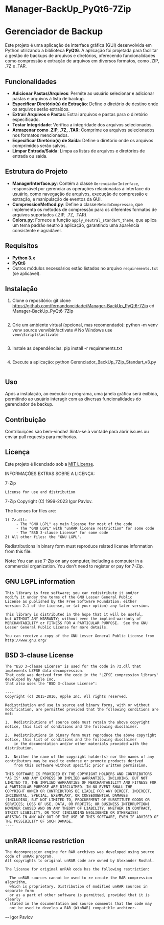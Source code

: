 # Manager-BackUp_PyQt6-7Zip
# Gerenciador de Backup

Este projeto é uma aplicação de interface gráfica (GUI) desenvolvida em Python utilizando a biblioteca **PyQt6**. A aplicação foi projetada para facilitar a gestão de backups de arquivos e diretórios, oferecendo funcionalidades como compressão e extração de arquivos em diversos formatos, como .ZIP, .7Z e .TAR.

## Funcionalidades

- **Adicionar Pastas/Arquivos**: Permite ao usuário selecionar e adicionar pastas e arquivos à lista de backup.
- **Especificar Diretório(s) de Extração**: Define o diretório de destino onde os arquivos serão extraídos.
- **Extrair Arquivos e Pastas**: Extrai arquivos e pastas para o diretório especificado.
- **Testar Integridade**: Verifica a integridade dos arquivos selecionados.
- **Armazenar como .ZIP, .7Z, .TAR**: Comprime os arquivos selecionados nos formatos mencionados.
- **Especificar Diretório(s) de Saída**: Define o diretório onde os arquivos comprimidos serão salvos.
- **Limpar Entrada/Saída**: Limpa as listas de arquivos e diretórios de entrada ou saída.

## Estrutura do Projeto

- **ManagerInterface.py**: Contém a classe `GerenciadorInterface`, responsável por gerenciar as operações relacionadas à interface do usuário, como navegação de arquivos, execução de compressão e extração, e manipulação de eventos da GUI.
- **CompressionMethod.py**: Define a classe `MetodoCompressao`, que implementa os métodos de compressão para os diferentes formatos de arquivos suportados (.ZIP, .7Z, .TAR).
- **Colors.py**: Fornece a função `apply_neutral_standart_theme`, que aplica um tema padrão neutro à aplicação, garantindo uma aparência consistente e agradável.

## Requisitos

- **Python 3.x**
- **PyQt6**
- Outros módulos necessários estão listados no arquivo `requirements.txt` (se aplicável).

## Instalação

1. Clone o repositório:
   git clone https://github.com/fernandoncidade/Manager-BackUp_PyQt6-7Zip
   cd Manager-BackUp_PyQt6-7Zip
   ```

2. Crie um ambiente virtual (opcional, mas recomendado):
   python -m venv venv
   source venv/bin/activate  # No Windows use `venv\Scripts\activate`
   ```

3. Instale as dependências:
   pip install -r requirements.txt
   ```

4. Execute a aplicação:
   python Gerenciador_BackUp_7Zip_Standart_v3.py
   ```

## Uso

Após a instalação, ao executar o programa, uma janela gráfica será exibida, permitindo ao usuário interagir com as diversas funcionalidades do gerenciador de backup.

## Contribuição

Contribuições são bem-vindas! Sinta-se à vontade para abrir issues ou enviar pull requests para melhorias.

## Licença

Este projeto é licenciado sob a [MIT License](LICENSE).

INFORMAÇÕES EXTRAS SOBRE A LICENÇA:

  7-Zip
  ~~~~~
  License for use and distribution
  ~~~~~~~~~~~~~~~~~~~~~~~~~~~~~~~~

  7-Zip Copyright (C) 1999-2023 Igor Pavlov.

  The licenses for files are:

    1) 7z.dll:
         - The "GNU LGPL" as main license for most of the code
         - The "GNU LGPL" with "unRAR license restriction" for some code
         - The "BSD 3-clause License" for some code
    2) All other files: the "GNU LGPL".

  Redistributions in binary form must reproduce related license information from this file.

  Note:
    You can use 7-Zip on any computer, including a computer in a commercial
    organization. You don't need to register or pay for 7-Zip.


  GNU LGPL information
  --------------------

    This library is free software; you can redistribute it and/or
    modify it under the terms of the GNU Lesser General Public
    License as published by the Free Software Foundation; either
    version 2.1 of the License, or (at your option) any later version.

    This library is distributed in the hope that it will be useful,
    but WITHOUT ANY WARRANTY; without even the implied warranty of
    MERCHANTABILITY or FITNESS FOR A PARTICULAR PURPOSE.  See the GNU
    Lesser General Public License for more details.

    You can receive a copy of the GNU Lesser General Public License from
    http://www.gnu.org/




  BSD 3-clause License
  --------------------

    The "BSD 3-clause License" is used for the code in 7z.dll that implements LZFSE data decompression.
    That code was derived from the code in the "LZFSE compression library" developed by Apple Inc,
    that also uses the "BSD 3-clause License":

    ----
    Copyright (c) 2015-2016, Apple Inc. All rights reserved.

    Redistribution and use in source and binary forms, with or without modification, are permitted provided that the following conditions are met:

    1.  Redistributions of source code must retain the above copyright notice, this list of conditions and the following disclaimer.

    2.  Redistributions in binary form must reproduce the above copyright notice, this list of conditions and the following disclaimer
        in the documentation and/or other materials provided with the distribution.

    3.  Neither the name of the copyright holder(s) nor the names of any contributors may be used to endorse or promote products derived
        from this software without specific prior written permission.

    THIS SOFTWARE IS PROVIDED BY THE COPYRIGHT HOLDERS AND CONTRIBUTORS "AS IS" AND ANY EXPRESS OR IMPLIED WARRANTIES, INCLUDING, BUT NOT
    LIMITED TO, THE IMPLIED WARRANTIES OF MERCHANTABILITY AND FITNESS FOR A PARTICULAR PURPOSE ARE DISCLAIMED. IN NO EVENT SHALL THE
    COPYRIGHT OWNER OR CONTRIBUTORS BE LIABLE FOR ANY DIRECT, INDIRECT, INCIDENTAL, SPECIAL, EXEMPLARY, OR CONSEQUENTIAL DAMAGES
    (INCLUDING, BUT NOT LIMITED TO, PROCUREMENT OF SUBSTITUTE GOODS OR SERVICES; LOSS OF USE, DATA, OR PROFITS; OR BUSINESS INTERRUPTION)
    HOWEVER CAUSED AND ON ANY THEORY OF LIABILITY, WHETHER IN CONTRACT, STRICT LIABILITY, OR TORT (INCLUDING NEGLIGENCE OR OTHERWISE)
    ARISING IN ANY WAY OUT OF THE USE OF THIS SOFTWARE, EVEN IF ADVISED OF THE POSSIBILITY OF SUCH DAMAGE.
    ----




  unRAR license restriction
  -------------------------

    The decompression engine for RAR archives was developed using source
    code of unRAR program.
    All copyrights to original unRAR code are owned by Alexander Roshal.

    The license for original unRAR code has the following restriction:

      The unRAR sources cannot be used to re-create the RAR compression algorithm,
      which is proprietary. Distribution of modified unRAR sources in separate form
      or as a part of other software is permitted, provided that it is clearly
      stated in the documentation and source comments that the code may
      not be used to develop a RAR (WinRAR) compatible archiver.


  --
  Igor Pavlov
  